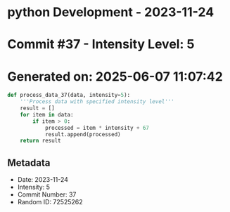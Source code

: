 ﻿# python Development - 2023-11-24
# Commit #37 - Intensity Level: 5
# Generated on: 2025-06-07 11:07:42
```python
def process_data_37(data, intensity=5):
    '''Process data with specified intensity level'''
    result = []
    for item in data:
        if item > 0:
            processed = item * intensity + 67
            result.append(processed)
    return result
```
## Metadata
- Date: 2023-11-24
- Intensity: 5
- Commit Number: 37
- Random ID: 72525262
